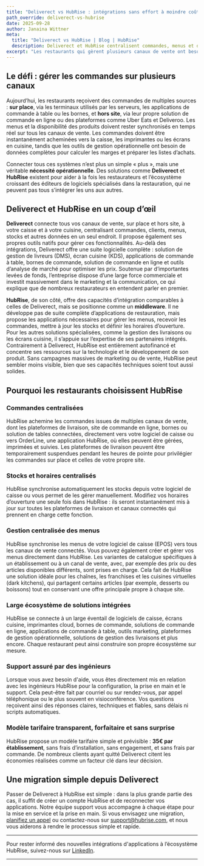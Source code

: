 ```yaml
---
title: "Deliverect vs HubRise : intégrations sans effort à moindre coût"
path_override: deliverect-vs-hubrise
date: 2025-09-28
author: Janaina Wittner
meta:
  title: "Deliverect vs HubRise | Blog | HubRise"
  description: Deliverect et HubRise centralisent commandes, menus et disponibilités. Deliverect complète son offre avec des applications natives, HubRise avec son écosystème.
excerpt: "Les restaurants qui gèrent plusieurs canaux de vente ont besoin d’intégrations fluides. Deliverect et HubRise centralisent tous deux les commandes, les menus, les stocks et les horaires d’ouverture. Deliverect étend son offre avec ses applications natives, tandis que HubRise se concentre sur les intégrations avec un vaste écosystème de partenaires experts, le tout à un tarif transparent et forfaitaire de 35 € par établissement."
---
```


## Le défi : gérer les commandes sur plusieurs canaux

Aujourd’hui, les restaurants reçoivent des commandes de multiples sources : **sur place**, via les terminaux utilisés par les serveurs, les applications de commande à table ou les bornes, et **hors site**, via leur propre solution de commande en ligne ou des plateformes comme Uber Eats et Deliveroo.
Les menus et la disponibilité des produits doivent rester synchronisés en temps réel sur tous les canaux de vente. Les commandes doivent être instantanément acheminées vers la caisse, les imprimantes ou les écrans en cuisine, tandis que les outils de gestion opérationnelle ont besoin de données complètes pour calculer les marges et préparer les listes d’achats.

Connecter tous ces systèmes n’est plus un simple « plus », mais une véritable **nécessité opérationnelle**. Des solutions comme **Deliverect** et **HubRise** existent pour aider à la fois les restaurateurs et l’écosystème croissant des éditeurs de logiciels spécialisés dans la restauration, qui ne peuvent pas tous s’intégrer les uns aux autres.

## Deliverect et HubRise en un coup d’œil

**Deliverect** connecte tous vos canaux de vente, sur place et hors site, à votre caisse et à votre cuisine, centralisant commandes, clients, menus, stocks et autres données en un seul endroit. Il propose également ses propres outils natifs pour gérer ces fonctionnalités.
Au-delà des intégrations, Deliverect offre une suite logicielle complète : solution de gestion de livreurs (DMS), écran cuisine (KDS), applications de commande à table, bornes de commande, solution de commande en ligne et outils d’analyse de marché pour optimiser les prix.
Soutenue par d’importantes levées de fonds, l’entreprise dispose d’une large force commerciale et investit massivement dans le marketing et la communication, ce qui explique que de nombreux restaurateurs en entendent parler en premier.

**HubRise**, de son côté, offre des capacités d’intégration comparables à celles de Deliverect, mais se positionne comme un **middleware**. Il ne développe pas de suite complète d’applications de restauration, mais propose les applications nécessaires pour gérer les menus, recevoir les commandes, mettre à jour les stocks et définir les horaires d’ouverture. Pour les autres solutions spécialisées, comme la gestion des livraisons ou les écrans cuisine, il s’appuie sur l’expertise de ses partenaires intégrés.
Contrairement à Deliverect, HubRise est entièrement autofinancé et concentre ses ressources sur la technologie et le développement de son produit. Sans campagnes massives de marketing ou de vente, HubRise peut sembler moins visible, bien que ses capacités techniques soient tout aussi solides.

## Pourquoi les restaurants choisissent HubRise

### Commandes centralisées

HubRise achemine les commandes issues de multiples canaux de vente, dont les plateformes de livraison, site de commande en ligne, bornes ou solution de tables connectées, directement vers votre logiciel de caisse ou vers OrderLine, une application HubRise, où elles peuvent être gérées, imprimées et suivies.
Les plateformes de livraison peuvent être temporairement suspendues pendant les heures de pointe pour privilégier les commandes sur place et celles de votre propre site.

### Stocks et horaires centralisés

HubRise synchronise automatiquement les stocks depuis votre logiciel de caisse ou vous permet de les gérer manuellement.
Modifiez vos horaires d’ouverture une seule fois dans HubRise : ils seront instantanément mis à jour sur toutes les plateformes de livraison et canaux connectés qui prennent en charge cette fonction.

### Gestion centralisée des menus

HubRise synchronise les menus de votre logiciel de caisse (EPOS) vers tous les canaux de vente connectés. Vous pouvez également créer et gérer vos menus directement dans HubRise. Les variantes de catalogue spécifiques à un établissement ou à un canal de vente, avec, par exemple des prix ou des articles disponibles différents, sont prises en charge. Cela fait de HubRise une solution idéale pour les chaînes, les franchises et les cuisines virtuelles (dark kitchens), qui partagent certains articles (par exemple, desserts ou boissons) tout en conservant une offre principale propre à chaque site.

### Large écosystème de solutions intégrées

HubRise se connecte à un large éventail de logiciels de caisse, écrans cuisine, imprimantes cloud, bornes de commande, solutions de commande en ligne, applications de commande à table, outils marketing, plateformes de gestion opérationnelle, solutions de gestion des livraisons et plus encore.
Chaque restaurant peut ainsi construire son propre écosystème sur mesure.

### Support assuré par des ingénieurs

Lorsque vous avez besoin d'aide, vous êtes directement mis en relation avec les ingénieurs HubRise pour la configuration, la prise en main et le support. Cela peut-être fait par courriel ou sur rendez-vous, par appel téléphonique ou le plus souvent en visioconférence.
Vos questions reçoivent ainsi des réponses claires, techniques et fiables, sans délais ni scripts automatiques.

### Modèle tarifaire transparent, forfaitaire et sans surprise

HubRise propose un modèle tarifaire simple et prévisible : **35€ par établissement**, sans frais d’installation, sans engagement, et sans frais par commande.
De nombreux clients ayant quitté Deliverect citent les économies réalisées comme un facteur clé dans leur décision.

## Une migration simple depuis Deliverect

Passer de Deliverect à HubRise est simple : dans la plus grande partie des cas, il suffit de créer un compte HubRise et de reconnecter vos applications.
Notre équipe support vous accompagne à chaque étape pour la mise en service et la prise en main. Si vous envisagez une migration, [planifiez un appel](https://calendar.app.google/htwzrZQMbq9pSvaR9) ou contactez-nous sur support@hubrise.com, et nous vous aiderons à rendre le processus simple et rapide.

---

Pour rester informé des nouvelles intégrations d'applications à l’écosystème HubRise, suivez-nous sur [LinkedIn](https://www.linkedin.com/company/hubrise).

---
